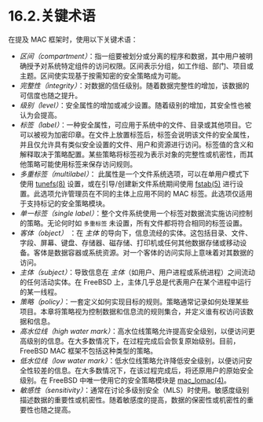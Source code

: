 # 16.2.关键术语

在提及 MAC 框架时，使用以下关键术语：

* _区间（compartment）_：指一组要被划分或分离的程序和数据，其中用户被明确授予对系统特定组件的访问权限。区间表示分组，如工作组、部门、项目或主题。区间使实现基于按需知密的安全策略成为可能。
* _完整性（integrity）_：对数据的信任级别。随着数据完整性的增加，该数据的可信度也随之提升。
* _级别（level）_：安全属性的增加或减少设置。随着级别的增加，其安全性也被认为会提高。
* _标签（label）_：一种安全属性，可应用于系统中的文件、目录或其他项目。它可以被视为加密印章。在文件上放置标签后，标签会说明该文件的安全属性，并且仅允许具有类似安全设置的文件、用户和资源进行访问。标签值的含义和解释取决于策略配置。某些策略将标签视为表示对象的完整性或机密性，而其他策略可能使用标签来保存访问规则。
* _多重标签（multilabel）_： 此属性是一个文件系统选项，可以在单用户模式下使用 [tunefs(8)](https://www.freebsd.org/cgi/man.cgi?query=tunefs\&sektion=8\&format=html) 设置，或在引导/创建新文件系统期间使用 [fstab(5)](https://www.freebsd.org/cgi/man.cgi?query=fstab\&sektion=5\&format=html) 进行设置。此选项允许管理员在不同的主体上应用不同的 MAC 标签。此选项仅适用于支持标记的安全策略模块。
* _单一标签（single label）_：整个文件系统使用一个标签对数据流实施访问控制的策略。无论何时如 `多重标签` 未设置，所有文件都将符合相同的标签设置。
* _客体（object）_ ：在 *主体* 的导向下，信息流经的实体。这包括目录、文件、字段、屏幕、键盘、存储器、磁存储、打印机或任何其他数据存储或移动设备。客体是数据容器或系统资源。对一个客体的访问实际上意味着对其数据的访问。
* _主体（subject）_：导致信息在 _主体_（如用户、用户进程或系统进程）之间流动的任何活动实体。在 FreeBSD 上，主体几乎总是代表用户在某个进程中运行的某一线程。
* _策略（policy）_：一套定义如何实现目标的规则。策略通常记录如何处理某些项目。本章将策略视为控制数据和信息流的规则集合，并定义谁有权访问该数据和信息。
* _高水位线（high water mark）_：高水位线策略允许提高安全级别，以便访问更高级别的信息。在大多数情况下，在过程完成后会恢复原始级别。目前，FreeBSD MAC 框架不包括这种类型的策略。
* _低水位线（low water mark）_：低水位线策略允许降低安全级别，以便访问安全性较差的信息。在大多数情况下，在该过程完成后，将还原用户的原始安全级别。在 FreeBSD 中唯一使用它的安全策略模块是 [mac\_lomac(4)](https://www.freebsd.org/cgi/man.cgi?query=mac\_lomac\&sektion=4\&format=html)。
* _敏感性（sensitivity）_：通常在讨论多级别安全（MLS）时使用。敏感度级别描述数据的重要性或机密性。随着敏感度的提高，数据的保密性或机密性的重要性也随之提高。
